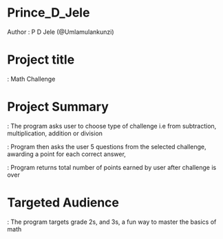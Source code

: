 # Prince_D_Jele
Author          : P D Jele  (@Umlamulankunzi)

# Project title   
: Math Challenge

# Project Summary 
: The program asks user to choose type of challenge i.e from subtraction, multiplication, addition or division

: Program then asks the user 5 questions from the selected challenge, awarding a point for each correct answer,

: Program returns total number of points earned by user after challenge is over
                  
# Targeted Audience
: The program targets grade 2s, and 3s, a fun way to master the basics of math

